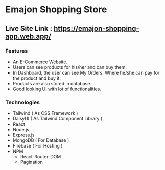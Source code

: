 # Emajon Shopping Store

## Live Site Link : https://emajon-shopping-app.web.app/

### Features

- An E-Commerce Website.
- Users can see products for his/her and can buy them.
- In Dashboard, the user can see My Orders. Where he/she can pay for the product and buy it.
- Products are also stored in database.
- Good looking UI with lot of functionalities.

### Technologies

- Tailwind ( As CSS Framework )
- DaisyUI ( As Tailwind Component Library )
- React
- Node.js
- Express.js
- MongoDB ( For Database )
- Firebase ( For Hosting )
- NPM
    - React-Router-DOM
    - Pagination
